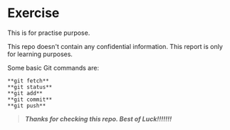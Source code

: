 # Exercise
This is for practise purpose.

This repo doesn't contain any confidential information. This report is only for learning purposes.


Some basic Git commands are:
```
**git fetch**
**git status**
**git add**
**git commit**
**git push**
```

> ***Thanks for checking this repo. Best of Luck!!!!!!!***
